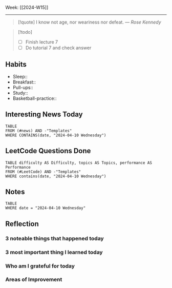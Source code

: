 Week: [[2024-W15]]
- - -
>[!quote]
> I know not age, nor weariness nor defeat.
> — <cite>Rose Kennedy</cite>

>[!todo]
>- [ ] Finish lecture 7
>- [ ] Do tutorial 7 and check answer

## Habits

- Sleep:: 
- Breakfast:: 
- Pull-ups:: 
- Study:: 
- Basketball-practice:: 
## Interesting News Today

```dataview
TABLE 
FROM (#news) AND -"Templates"
WHERE CONTAINS(date, "2024-04-10 Wednesday") 
```

## LeetCode Questions Done

```dataview
TABLE difficulty AS Difficulty, topics AS Topics, performance AS Performance
FROM (#LeetCode) AND -"Templates"
WHERE contains(date, "2024-04-10 Wednesday") 
```

## Notes

```dataview
TABLE
WHERE date = "2024-04-10 Wednesday"
```

## Reflection

### 3 noteable things that happened today

### 3 most important thing I learned today

### Who am I grateful for today

### Areas of Improvement